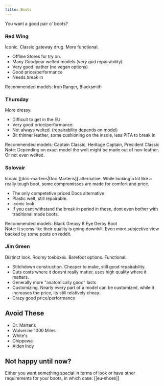 ```yaml
---
title: Boots
---
```


You want a good pair o' boots?  

### Red Wing
Iconic. Classic gateway drug. More functional.  
- Offline Stores for try on.
- Many Goodyear welted models (very gud repairability)
- Very good leather (no vegan options)
- Good price/performance
- Needs break in  

Recommended models: Iron Ranger, Blacksmith

### Thursday
More dressy.  
- Difficult to get in the EU
- Very good price/performance.
- Not always welted. (repairability depends on model)
- Bit thinner leather, some cushioning on the insole, less PITA to break in  

Recommended models: Captain Classic, Heritage Captain, President Classic  
Note: Depending on exact model the welt might be made out of non-leather. Or not even welted.

### Solovair
Iconic [[doc-martens|Doc Martens]] alternative. While looking a lot like a really tough boot, some compromisses are made for comfort and price.
- The only competetive priced Docs alternative
- Plastic welt, still repairable.
- Iconic look.
- If you cant withstand the break in period in these, dont even bother with traditional made boots.  

Recommended models: Black Greasy 8 Eye Derby Boot  
Note: It seems like their quality is going downhill. Even more subjective view backed by some posts on reddit.

### Jim Green
Distinct look. Roomy toeboxes. Barefoot options. Functional.
- Stitchdown construction. Cheaper to make, still good repairability.
- Cuts costs where it doesnt really matter, uses high quality where it matters.
- Generally more "anatomically good" lasts
- Customizing. Nearly every part of a model can be customized, while it increases the price, its still relatively cheap.
- Crazy good price/performance

## Avoid These
- Dr. Martens
- Wolverine 1000 Miles
- White's
- Chippewa
- Alden Indy  

## Not happy until now?
Either you want something special in terms of look or have other requirements for your boots, in which case: [[eu-shoes]]